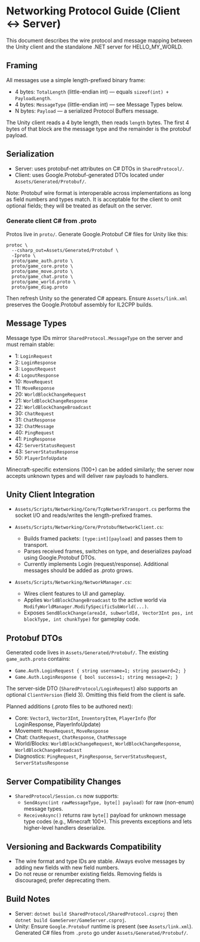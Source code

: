 # Networking Protocol Guide (Client ↔ Server)

This document describes the wire protocol and message mapping between the Unity client and the standalone .NET server for HELLO_MY_WORLD.

## Framing

All messages use a simple length-prefixed binary frame:

- 4 bytes: `TotalLength` (little-endian int) — equals `sizeof(int) + PayloadLength`.
- 4 bytes: `MessageType` (little-endian int) — see Message Types below.
- N bytes: `Payload` — a serialized Protocol Buffers message.

The Unity client reads a 4 byte length, then reads `length` bytes. The first 4 bytes of that block are the message type and the remainder is the protobuf payload.

## Serialization

- Server: uses protobuf-net attributes on C# DTOs in `SharedProtocol/`.
- Client: uses Google.Protobuf-generated DTOs located under `Assets/Generated/Protobuf/`.

Note: Protobuf wire format is interoperable across implementations as long as field numbers and types match. It is acceptable for the client to omit optional fields; they will be treated as default on the server.

### Generate client C# from .proto

Protos live in `proto/`. Generate Google.Protobuf C# files for Unity like this:

```
protoc \
  --csharp_out=Assets/Generated/Protobuf \
  -Iproto \
  proto/game_auth.proto \
  proto/game_core.proto \
  proto/game_move.proto \
  proto/game_chat.proto \
  proto/game_world.proto \
  proto/game_diag.proto
```

Then refresh Unity so the generated C# appears. Ensure `Assets/link.xml` preserves the Google.Protobuf assembly for IL2CPP builds.

## Message Types

Message type IDs mirror `SharedProtocol.MessageType` on the server and must remain stable:

- 1: `LoginRequest`
- 2: `LoginResponse`
- 3: `LogoutRequest`
- 4: `LogoutResponse`
- 10: `MoveRequest`
- 11: `MoveResponse`
- 20: `WorldBlockChangeRequest`
- 21: `WorldBlockChangeResponse`
- 22: `WorldBlockChangeBroadcast`
- 30: `ChatRequest`
- 31: `ChatResponse`
- 32: `ChatMessage`
- 40: `PingRequest`
- 41: `PingResponse`
- 42: `ServerStatusRequest`
- 43: `ServerStatusResponse`
- 50: `PlayerInfoUpdate`

Minecraft-specific extensions (100+) can be added similarly; the server now accepts unknown types and will deliver raw payloads to handlers.

## Unity Client Integration

- `Assets/Scripts/Networking/Core/TcpNetworkTransport.cs` performs the socket I/O and reads/writes the length-prefixed frames.
- `Assets/Scripts/Networking/Core/ProtobufNetworkClient.cs`:
  - Builds framed packets: `[type:int][payload]` and passes them to transport.
  - Parses received frames, switches on type, and deserializes payload using Google.Protobuf DTOs.
  - Currently implements Login (request/response). Additional messages should be added as .proto grows.

- `Assets/Scripts/Networking/NetworkManager.cs`:
  - Wires client features to UI and gameplay.
  - Applies `WorldBlockChangeBroadcast` to the active world via `ModifyWorldManager.ModifySpecificSubWorld(...)`.
  - Exposes `SendBlockChange(areaId, subworldId, Vector3Int pos, int blockType, int chunkType)` for gameplay code.

## Protobuf DTOs

Generated code lives in `Assets/Generated/Protobuf/`. The existing `game_auth.proto` contains:

- `Game.Auth.LoginRequest { string username=1; string password=2; }`
- `Game.Auth.LoginResponse { bool success=1; string message=2; }`

The server-side DTO (`SharedProtocol/LoginRequest`) also supports an optional `ClientVersion` (field 3). Omitting this field from the client is safe.

Planned additions (.proto files to be authored next):

- Core: `Vector3`, `Vector3Int`, `InventoryItem`, `PlayerInfo` (for LoginResponse, PlayerInfoUpdate)
- Movement: `MoveRequest`, `MoveResponse`
- Chat: `ChatRequest`, `ChatResponse`, `ChatMessage`
- World/Blocks: `WorldBlockChangeRequest`, `WorldBlockChangeResponse`, `WorldBlockChangeBroadcast`
- Diagnostics: `PingRequest`, `PingResponse`, `ServerStatusRequest`, `ServerStatusResponse`

## Server Compatibility Changes

- `SharedProtocol/Session.cs` now supports:
  - `SendAsync(int rawMessageType, byte[] payload)` for raw (non-enum) message types.
  - `ReceiveAsync()` returns raw `byte[]` payload for unknown message type codes (e.g., Minecraft 100+). This prevents exceptions and lets higher-level handlers deserialize.

## Versioning and Backwards Compatibility

- The wire format and type IDs are stable. Always evolve messages by adding new fields with new field numbers.
- Do not reuse or renumber existing fields. Removing fields is discouraged; prefer deprecating them.

## Build Notes

- Server: `dotnet build SharedProtocol/SharedProtocol.csproj` then `dotnet build GameServer/GameServer.csproj`.
- Unity: Ensure `Google.Protobuf` runtime is present (see `Assets/link.xml`). Generated C# files from `.proto` go under `Assets/Generated/Protobuf/`.
